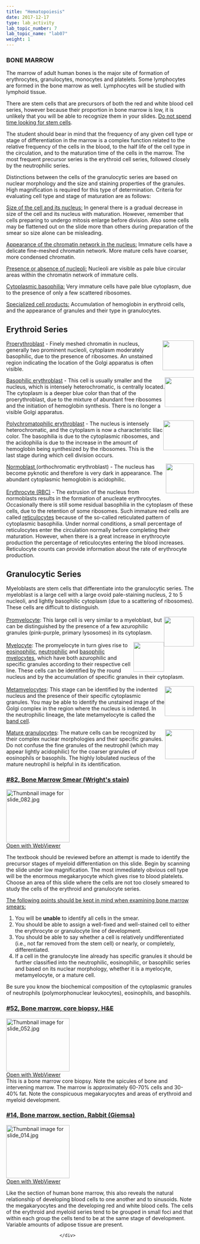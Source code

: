 ```yaml
---
title: "Hematopoiesis"
date: 2017-12-17
type: lab_activity
lab_topic_number: 7
lab_topic_name: "lab07"
weight: 1
---
```

<div class="entrybody">
						<h3><span class="caps">BONE MARROW</span></h3>

<p>The marrow of adult human bones is the major site of formation of erythrocytes, granulocytes, monocytes and platelets. Some lymphocytes are formed in the bone marrow as well. Lymphocytes will be studied with lymphoid tissue.</p>

<p>There are stem cells that are precursors of both the red and white blood cell series, however because their proportion in bone marrow is low, it is unlikely that you will be able to recognize them in your slides. <u>Do not spend time looking for stem cells</u>.</p>

<p>The student should bear in mind that the frequency of any given cell type or stage of differentiation in the marrow is a complex function related to the relative frequency of the cells in the blood, to the half life of the cell type in the circulation, and to the maturation time of the cells in the marrow. The most frequent precursor series is the erythroid cell series, followed closely by the neutrophilic series.</p>

<p>Distinctions between the cells of the granulocytic series are based on nuclear morphology and the size and staining properties of the granules. High magnification is required for this type of determination. Criteria for evaluating cell type and stage of maturation are as follows: </p>

<p><u>Size of the cell and its nucleus:</u> In general there is a gradual decrease in size of the cell and its nucleus with maturation. However, remember that cells preparing to undergo mitosis enlarge before division. Also some cells may be flattened out on the slide more than others during preparation of the smear so size alone can be misleading.</p>

<p><u>Appearance of the chromatin network in the nucleus:</u> Immature cells have a delicate fine-meshed chromatin network. More mature cells have coarser, more condensed chromatin. </p>

<p><u>Presence or absence of nucleoli:</u> Nucleoli are visible as pale blue circular areas within the chromatin network of immature cells.</p>

<p><u>Cytoplasmic basophilia:</u> Very immature cells have pale blue cytoplasm, due to the presence of only a few scattered ribosomes.</p>

<p><u>Specialized cell products:</u> Accumulation of hemoglobin in erythroid cells, and the appearance of granules and their type in granulocytes.</p>

<h2>Erythroid Series</h2>

<p><img src="http://histologylab.ccnmtl.columbia.edu/assets/images/Erythroid%20series%20-%20proerythroblast.jpg" style="width:84px; height:80px; float:right;"><u>Proerythroblast</u> - Finely meshed chromatin in nucleus, generally two prominent nucleoli, cytoplasm moderately basophilic, due to the presence of ribosomes. An unstained region indicating the location of the Golgi apparatus is often visible.</p>

<p><img src="http://histologylab.ccnmtl.columbia.edu/assets/images/Erythroid%20series%20-%20basophilic%20erythroblast.jpg" style="width:78px; height:80px; float:right;"><u>Basophilic erythroblast</u> - This cell is usually smaller and the nucleus, which is intensely heterochromatic, is centrally located. The cytoplasm is a deeper blue color than that of the proerythroblast, due to the mixture of abundant free ribosomes and the initiation of hemoglobin synthesis. There is no longer a visible Golgi apparatus.</p>

<p><img src="http://histologylab.ccnmtl.columbia.edu/assets/images/Erythroid%20series%20-%20polychromatic%20erythroblast.jpg" style="width:82px; height:80px; float:right;"><u>Polychromatophilic erythroblast</u> - The nucleus is intensely heterochromatic, and the cytoplasm is now a characteristic lilac color. The basophilia is due to the cytoplasmic ribosomes, and the acidophilia is due to the increase in the amount of hemoglobin being synthesized by the ribosomes. This is the last stage during which cell division occurs.</p>

<p><img src="http://histologylab.ccnmtl.columbia.edu/assets/images/Erythroid%20series%20-%20normoblast.jpg" style="width:75px; height:80px; float:right;"><u>Normoblast </u>(orthochromatic erythroblast) - The nucleus has become pyknotic and therefore is very dark in appearance. The abundant cytoplasmic hemoglobin is acidophilic.<br>
 <br>
<u>Erythrocyte (RBC)</u> - The extrusion of the nucleus from normoblasts results in the formation of anucleate erythrocytes. Occasionally there is still some residual basophilia in the cytoplasm of these cells, due to the retention of some ribosomes. Such immature red cells are called <u>reticulocytes</u> because of the so-called reticulated pattern of cytoplasmic basophilia. Under normal conditions, a small percentage of reticulocytes enter the circulation normally before completing their maturation. However, when there is a great increase in erythrocyte production the percentage of reticulocytes entering the blood increases. Reticulocyte counts can provide information about the rate of erythrocyte production.</p>

<h2>Granulocytic Series</h2>

<p>Myeloblasts are stem cells that differentiate into the granulocytic series. The myeloblast is a large cell with a large ovoid pale-staining nucleus, 2 to 5 nucleoli, and lightly basophilic cytoplasm (due to a scattering of ribosomes). These cells are difficult to distinguish.<br>
 <br>
<img src="http://histologylab.ccnmtl.columbia.edu/assets/images/Granulocytic%20series%20-%20promyelocyte.jpg" style="width:80px; height:80px; float:right;"><u>Promyelocyte</u>: This large cell is very similar to a myeloblast, but can be distinguished by the presence of a few azurophilic granules (pink-purple, primary lysosomes) in its cytoplasm.<br>
 <br>
<img src="http://histologylab.ccnmtl.columbia.edu/assets/images/Granulocytic%20series%20-%20eosinophilic%20myelocyte.jpg" style="width:82px; height:80px; float:right;"><u>Myelocyte</u>: The promyelocyte in turn gives rise to <u>eosinophilic</u>, <u>neutrophilic</u> and <u>basophilic myelocytes</u>, which have both azurophilic and specific granules according to their respective cell line. These cells can be identified by the round nucleus and by the accumulation of specific granules in their cytoplasm.<br>
 <br>
<img src="http://histologylab.ccnmtl.columbia.edu/assets/images/Granulocytic%20series%20-%20metamyelocyte%20%28band%20cell%29.jpg" style="width:78px; height:80px; float:right;"><u>Metamyelocytes</u>: This stage can be identified by the indented nucleus and the presence of their specific cytoplasmic granules. You may be able to identify the unstained image of the Golgi complex in the region where the nucleus is indented. In the neutrophilic lineage, the late metamyelocyte is called the <u>band cell</u>.</p>

<p><img src="http://histologylab.ccnmtl.columbia.edu/assets/images/Granulocytic%20series%20-%20mature%20granulocytes.jpg" style="width:77px; height:80px; float:right;"><u>Mature granulocytes</u>: The mature cells can be recognized by their complex nuclear morphologies and their specific granules. Do not confuse the fine granules of the neutrophil (which may appear lightly acidophilic) for the coarser granules of eosinophils or basophils. The highly lobulated nucleus of the mature neutrophil is helpful in its identification.</p>

<h3><u>#82, Bone Marrow Smear (Wright's stain)</u></h3>

<div class="thumbnail"> <a href="http://virtualslides.cumc.columbia.edu/82.svs/view.apml?" target="_blank"><img alt="Thumbnail image for slide_082.jpg" src="http://histologylab.ccnmtl.columbia.edu/assets/images/slide_082-thumb-170x143-1590.jpg" width="170" height="143" class="mt-image-left"></a><br><a href="http://virtualslides.cumc.columbia.edu/82.svs/view.apml?" target="_blank">Open with WebViewer</a> </div>

<p>The textbook should be reviewed before an attempt is made to identify the precursor stages of myeloid differentiation on this slide. Begin by scanning the slide under low magnification. The most immediately obvious cell type will be the enormous megakaryocyte which gives rise to blood platelets. Choose an area of this slide where the cells are not too closely smeared to study the cells of the erythroid and granulocyte series.</p>

<p><u>The following points should be kept in mind when examining bone marrow smears: </u></p>


<ol>
<li>You will be <b>unable</b> to identify all cells in the smear. </li>
<li>You should be able to assign a well-fixed and well-stained cell to either the erythrocyte or granulocyte line of development. </li>
<li>You should be able to say whether a cell is relatively undifferentiated (i.e., not far removed from the stem cell) or nearly, or completely, differentiated. </li>
<li>If a cell in the granulocyte line already has specific granules it should be further classified into the neutrophilic, eosinophilic, or basophilic series and based on its nuclear morphology, whether it is a myelocyte, metamyelocyte, or a mature cell. </li>
</ol>



<p>Be sure you know the biochemical composition of the cytoplasmic granules of neutrophils (polymorphonuclear leukocytes), eosinophils, and basophils.</p>

<h3><u>#52, Bone marrow, core biopsy, <span class="caps">H&amp;E</span></u></h3>

<div class="thumbnail"> <a href="http://virtualslides.cumc.columbia.edu/52.svs/view.apml?" target="_blank"><img alt="Thumbnail image for slide_052.jpg" src="http://histologylab.ccnmtl.columbia.edu/assets/images/slide_052-thumb-170x143-1506.jpg" width="170" height="143" class="mt-image-left"></a><br><a href="http://virtualslides.cumc.columbia.edu/52.svs/view.apml?" target="_blank">Open with WebViewer</a> </div>
This is a bone marrow core biopsy. Note the spicules of bone and intervening marrow. The marrow is approximately 60-70% cells and 30-40% fat. Note the conspicuous megakaryocytes and areas of erythroid and myeloid development.

<h3><u>#14, Bone marrow, section, Rabbit (Giemsa)</u></h3>

<div class="thumbnail"> <a href="http://virtualslides.cumc.columbia.edu/14.svs/view.apml?" target="_blank"><img alt="Thumbnail image for slide_014.jpg" src="http://histologylab.ccnmtl.columbia.edu/assets/images/slide_014-thumb-170x143-1425.jpg" width="170" height="143" class="mt-image-left"></a><br><a href="http://virtualslides.cumc.columbia.edu/14.svs/view.apml?" target="_blank">Open with WebViewer</a> </div>

<p>Like the section of human bone marrow, this also reveals the natural relationship of developing blood cells to one another and to sinusoids. Note the megakaryocytes and the developing red and white blood cells. The cells of the erythroid and myeloid series tend to be grouped in small foci and that within each group the cells tend to be at the same stage of development. Variable amounts of adipose tissue are present.</p>
						
						
						</div>
